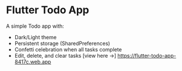 #  Flutter Todo App
A simple Todo app with:
- Dark/Light theme
- Persistent storage (SharedPreferences)
- Confetti celebration when all tasks complete
- Edit, delete, and clear tasks
[view here ->] https://flutter-todo-app-8417c.web.app



